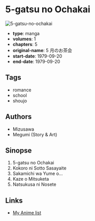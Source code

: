 # 5-gatsu no Ochakai

![5-gatsu-no-ochakai](https://cdn.myanimelist.net/images/manga/1/170579.jpg)

-   **type**: manga
-   **volumes**: 1
-   **chapters**: 5
-   **original-name**: 5 月のお茶会
-   **start-date**: 1979-09-20
-   **end-date**: 1979-09-20

## Tags

-   romance
-   school
-   shoujo

## Authors

-   Mizusawa
-   Megumi (Story & Art)

## Sinopse

1. 5-gatsu no Ochakai
2. Kokoro ni Sotto Sasayaite
3. Sakamichi wa Yume o...
4. Kaze o Mitsuketa
5. Natsukusa ni Nosete

## Links

-   [My Anime list](https://myanimelist.net/manga/95661/5-gatsu_no_Ochakai)
